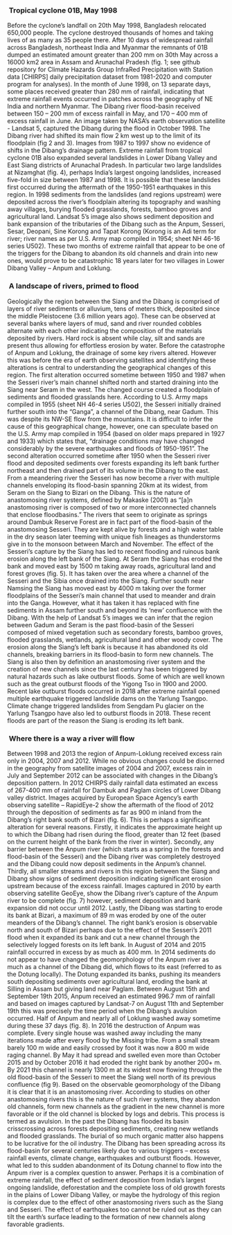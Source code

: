 ###        ​ Tropical cyclone 01B, May 1998
Before the cyclone’s landfall on 20th May 1998, Bangladesh relocated 650,000 people. The cyclone destroyed thousands of homes and taking lives of as many as 35 people there. After 10 days of widespread rainfall across Bangladesh, northeast India and Myanmar the remnants of 01B dumped an estimated amount greater than 200 mm on 30th May across a 16000 km2 area in Assam and Arunachal Pradesh (fig. 1; see github repository for Climate Hazards Group InfraRed Precipitation with Station data [CHIRPS] daily precipitation dataset from 1981-2020 and computer program for analyses). In the month of June 1998, on 13 separate days, some places received greater than 280 mm of rainfall, indicating that extreme rainfall events occurred in patches across the geography of NE India and northern Myanmar. The Dibang river flood-basin received between 150 – 200 mm of excess rainfall in May, and 170 – 400 mm of excess rainfall in June.
An image taken by NASA’s earth observation satellite - Landsat 5, captured the Dibang during the flood in October 1998. The Dibang river had shifted its main flow 2 km west up to the limit of its floodplain (fig 2 and 3). Images from 1987 to 1997 show no evidence of shifts in the Dibang’s drainage pattern. Extreme rainfall from tropical cyclone 01B also expanded several landslides in Lower Dibang Valley and East Siang districts of Arunachal Pradesh. In particular two large landslides at Nizamghat (fig. 4), perhaps India’s largest ongoing landslides, increased five-fold in size between 1987 and 1998. It is possible that these landslides first occurred during the aftermath of the 1950-1951 earthquakes in this region. In 1998 sediments from the landslides (and regions upstream) were deposited across the river’s floodplain altering its topography and washing away villages, burying flooded grasslands, forests, bamboo groves and agricultural land. Landsat 5’s image also shows sediment deposition and bank expansion of the tributaries of the Dibang such as the Anpum, Sesseri, Sesar, Deopani, Sine Korong and Tapat Korong (Korong is an Adi term for river; river names as per U.S. Army map compiled in 1954; sheet NH 46-16 series U502).
These two months of extreme rainfall that appear to be one of the triggers for the Dibang to abandon its old channels and drain into new ones, would prove to be catastrophic 18 years later for two villages in Lower Dibang Valley – Anpum and Loklung.
        ​ 
###        ​ A landscape of rivers, primed to flood
Geologically the region between the Siang and the Dibang is comprised of layers  of river sediments or alluvium, tens of meters thick, deposited since the middle Pleistocene (3.6 million years ago). These can be observed at several banks where layers of mud, sand and river rounded cobbles alternate with each other indicating the composition of the materials deposited by rivers. Hard rock is absent while clay, silt and sands are present thus allowing for effortless erosion by water.
Before the catastrophe of Anpum and Loklung, the drainage of some key rivers altered. However this was before the era of earth observing satellites and identifying these alterations is central to understanding the geographical changes of this region. The first alteration occurred sometime between 1950 and 1987 when the Sesseri river’s main channel shifted north and started draining into the Siang near Seram in the west. The changed course created a floodplain of sediments and flooded grasslands here. According to U.S. Army maps compiled in 1955 (sheet NH 46-4 series U502), the Sesseri initially drained further south into the “Ganga”, a channel of the Dibang, near Gadum. This was despite its NW-SE flow from the mountains. It is difficult to infer the cause of this geographical change, however, one can speculate based on the U.S. Army map compiled in 1954 (based on older maps prepared in 1927 and 1933) which states that, “drainage conditions may have changed considerably by the severe earthquakes and floods of 1950-1951”.
The second alteration occurred sometime after 1950 when the Sesseri river flood and deposited sediments over forests expanding its left bank further northeast and then drained part of its volume in the Dibang to the east. From a meandering river the Sesseri has now become a river with multiple channels enveloping its flood-basin spanning 20km at its widest, from Seram on the Siang to Bizari on the Dibang. This is the nature of anastomosing river systems, defined by Makaske (2001) as “[a]n anastomosing river is composed of two or more interconnected channels that enclose floodbasins.” The rivers that seem to originate as springs around Dambuk Reserve Forest are in fact part of the flood-basin of the anastomosing Sesseri. They are kept alive by forests and a high water table in the dry season later teeming with unique fish lineages as thunderstorms give in to the monsoon between March and November.
The effect of the Sesseri’s capture by the Siang has led to recent flooding and ruinous bank erosion along the left bank of the Siang. At Seram the Siang has eroded the bank and moved east by 1500 m taking away roads, agricultural land and forest groves (fig. 5). It has taken over the area where a channel of the Sesseri and the Sibia once drained into the Siang. Further south near Namsing the Siang has moved east by 4000 m taking over the former floodplains of the Sesseri’s main channel that used to meander and drain into the Ganga. However, what it has taken it has replaced with fine sediments in Assam further south and beyond its ‘new’ confluence with the Dibang.
With the help of Landsat 5’s images we can infer that the region between Gadum and Seram is the past flood-basin of the Sesseri composed of mixed vegetation such as secondary forests, bamboo groves, flooded grasslands, wetlands, agricultural land and other woody cover. The erosion along  the Siang’s left bank is because it has abandoned its old channels, breaking  barriers in its flood-basin to form new channels. The Siang is also then by definition an anastomosing river system and the creation of new channels since the last century has been triggered by natural hazards such as lake outburst floods. Some of which are well known such as the great outburst floods of the Yigong Tso in 1900 and 2000. Recent lake outburst floods occurred in 2018 after extreme rainfall opened multiple earthquake triggered landslide dams on the Yarlung Tsangpo. Climate change triggered landslides from Sengdam Pu glacier on the Yarlung Tsangpo have also led to outburst floods in 2018. These recent floods are part of the reason the Siang is eroding its left bank.
###        ​ Where there is a way a river will flow
Between 1998 and 2013 the region of Anpum-Loklung received excess rain only in 2004, 2007 and 2012. While no obvious changes could be discerned in the geography from satellite images of 2004 and 2007, excess rain in July and September 2012 can be associated with changes in the Dibang’s deposition pattern. In 2012 CHIRPS daily rainfall data estimated an excess of 267-400 mm of rainfall for Dambuk and Paglam circles of Lower Dibang valley district. Images acquired by European Space Agency’s earth observing satellite – RapidEye-2 show the aftermath of the flood of 2012 through the deposition of sediments as far as 900 m inland from the Dibang’s right bank south of Bizari (fig. 6). This is perhaps a significant alteration for several reasons. Firstly, it indicates the approximate height up to which the Dibang had risen during the flood, greater than 12 feet (based on the current height of the bank from the river in winter). Secondly, any barrier between the Anpum river (which starts as a spring in the forests and flood-basin of the Sesseri) and the Dibang river was completely destroyed and the Dibang could now deposit sediments in the Anpum’s channel. Thirdly, all smaller streams and rivers in this region between the Siang and Dibang show signs of sediment deposition indicating significant erosion upstream because of the excess rainfall. Images captured in 2010 by earth observing satellite GeoEye, show the Dibang river’s capture of  the Anpum river to be complete (fig. 7) however, sediment deposition and bank expansion did not occur until 2012. Lastly, the Dibang was starting to erode its bank at Bizari, a maximum of 89 m was eroded by one of the outer meanders of the Dibang’s channel. The right bank’s erosion is observable north and south of Bizari perhaps due to the effect of the Sesseri’s 2011 flood when it expanded its bank and cut a new channel through the selectively logged forests on its left bank.
In August of 2014 and 2015 rainfall occurred in excess by as much as 400 mm. In 2014 sediments do not appear to have changed the geomorphology of the Anpum river as much as a channel of the Dibang did, which flows to its east (referred to as the Dotung locally). The Dotung expanded its banks, pushing its meanders south depositing sediments over agricultural land, eroding the bank at Silling in Assam but giving land near Paglam. Between August 15th and September 19th 2015, Anpum received an estimated 996.7 mm of rainfall and based on images captured by Landsat-7 on August 11th and September 19th this was precisely the time period when the Dibang’s avulsion occurred. Half of Anpum and nearly all of Loklung washed away sometime during these 37 days (fig. 8).
In 2016 the destruction of Anpum was complete. Every single house was washed away including the many iterations made after every flood by the Missing tribe. From a small stream barely 100 m wide and easily crossed by foot it was now a 800 m wide raging channel. By May it had spread and swelled even more than October 2015 and by October 2016 it had eroded the right bank by another 200+ m. By 2021 this channel is nearly 1300 m at its widest now flowing through the old flood-basin of the Sesseri to meet the Siang well north of its previous confluence (fig 9).
Based on the observable geomorphology of the Dibang it is clear that it is an anastomosing river. According to studies on other anastomosing rivers this is the nature of such river systems, they abandon old channels, form new channels as the gradient in the new channel is more favorable or if the old channel is blocked by logs and debris. This process is termed as avulsion. In the past the Dibang has flooded its basin crisscrossing across forests depositing sediments, creating new wetlands and flooded grasslands. The burial of so much organic matter also happens to be lucrative for the oil industry. The Dibang has been spreading across its flood-basin for several centuries likely due to various triggers – excess rainfall events, climate change, earthquakes and outburst floods. However, what led to this sudden abandonment of its Dotung channel to flow into the Anpum river is a complex question to answer. Perhaps it is a combination of extreme rainfall, the effect of sediment deposition from India’s largest ongoing landslide, deforestation and the complete loss of old growth forests in the plains of Lower Dibang Valley, or maybe the hydrology of this region is complex due to the effect of other anastomosing rivers such as the Siang and Sesseri. The effect of earthquakes too cannot be ruled out as they can tilt the earth’s surface leading to the formation of new channels along favorable gradients.
